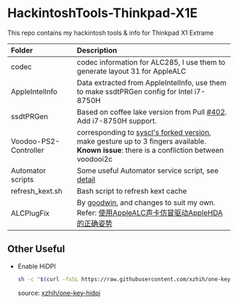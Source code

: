 # HackintoshTools-Thinkpad-X1E
This repo contains my hackintosh tools &amp; info for Thinkpad X1 Extrame

| Folder                | Description                                                  |
| :-------------------- | :----------------------------------------------------------- |
| codec                 | codec information for ALC285, I use them to generate layout 31 for AppleALC |
| AppleIntelInfo        | Data extracted from AppleIntelInfo, use them to make ssdtPRGen config for Intel i7-8750H |
| ssdtPRGen             | Based on coffee lake version from Pull [#402](https://github.com/Piker-Alpha/ssdtPRGen.sh/pull/402). Add i7-8750H support. |
| Voodoo-PS2-Controller | corresponding to [syscl's forked version](https://github.com/syscl/OS-X-Voodoo-PS2-Controller), make gesture up to 3 fingers available. **Known issue**: there is a confliction between voodooi2c |
| Automator scripts     | Some useful Automator service script, see [detail](https://github.com/flymin/HackintoshTools-Thinkpad-X1E/tree/master/Automator%20scripts) |
| refresh_kext.sh       | Bash script to refresh kext cache                            |
| ALCPlugFix            | By [goodwin](https://github.com/goodwin/ALCPlugFix), and changes to suit my own. Refer: [使用AppleALC声卡仿冒驱动AppleHDA的正确姿势](https://blog.daliansky.net/Use-AppleALC-sound-card-to-drive-the-correct-posture-of-AppleHDA.html) |

## Other Useful

- Enable HiDPI

  ```bash
  sh -c "$(curl -fsSL https://raw.githubusercontent.com/xzhih/one-key-hidpi/master/hidpi.sh)"
  ```

  source: [xzhih/one-key-hidpi](https://github.com/xzhih/one-key-hidpi) 
